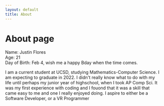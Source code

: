 ```yaml
---
layout: default 
title: About
---
```

# About page

Name: Justin Flores <br />
Age: 21 <br />
Day of Birth: Feb 4, wish me a happy Bday when the time comes. <br />

I am a current student at UCSD, studying Mathematics-Computer Science. I am expecting to graduate in 2022. I didn't really know what to do with my life until perhaps my junior year of highschool, when I took AP Comp Sci. It was my first experience with coding and I fouond that it was a skill that came easy to me and one I really enjoyed doing. I aspire to either be a Software Developer, or a VR Programmer

